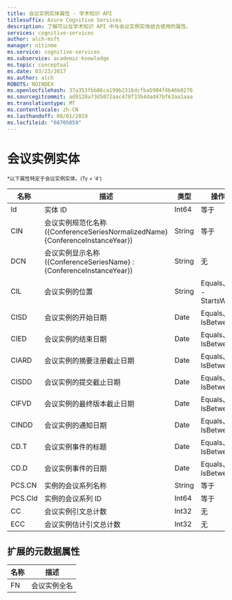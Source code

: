 ```yaml
---
title: 会议实例实体属性 - 学术知识 API
titlesuffix: Azure Cognitive Services
description: 了解可以在学术知识 API 中与会议实例实体结合使用的属性。
services: cognitive-services
author: alch-msft
manager: nitinme
ms.service: cognitive-services
ms.subservice: academic-knowledge
ms.topic: conceptual
ms.date: 03/23/2017
ms.author: alch
ROBOTS: NOINDEX
ms.openlocfilehash: 37a353fbb86ca199b2316dcfba5904f4b46b0276
ms.sourcegitcommit: ad9120a73d5072aac478f33b4dad47bf63aa1aaa
ms.translationtype: MT
ms.contentlocale: zh-CN
ms.lasthandoff: 08/01/2019
ms.locfileid: "68705059"
---
```

# <a name="conference-instance-entity"></a>会议实例实体

<sub> *以下属性特定于会议实例实体。(Ty = '4') </sub>

名称    |描述                            |类型       | 操作
------- | ------------------------------------- | --------- | ----------------------------
Id      |实体 ID                              |Int64      |等于
CIN     |会议实例规范化名称 ({ConferenceSeriesNormalizedName} {ConferenceInstanceYear})        |String     |等于
DCN     |会议实例显示名称 ({ConferenceSeriesName} : {ConferenceInstanceYear})       |String     |无
CIL     |会议实例的位置    |String     |Equals、<br/>-StartsWith
CISD    |会议实例的开始日期  |Date       |Equals、<br/>IsBetween
CIED    |会议实例的结束日期    |Date       |Equals、<br/>IsBetween
CIARD   |会议实例的摘要注册截止日期  |Date       |Equals、<br/>IsBetween
CISDD   |会议实例的提交截止日期     |Date       |Equals、<br/>IsBetween
CIFVD   |会议实例的最终版本截止日期  |Date       |Equals、<br/>IsBetween
CINDD   |会议实例的通知日期   |Date       |Equals、<br/>IsBetween
CD.T    |会议实例事件的标题   |Date       |Equals、<br/>IsBetween
CD.D    |会议实例事件的日期    |Date       |Equals、<br/>IsBetween
PCS.CN  |实例的会议系列名称 |String     |等于
PCS.CId |实例的会议系列 ID |Int64    |等于
CC      |会议实例引文总计数           |Int32      |无  
ECC     |会议实例估计引文总计数 |Int32      |无


## <a name="extended-metadata-attributes"></a>扩展的元数据属性 ##

名称    | 描述               
--------|---------------------------    
FN      | 会议实例全名
